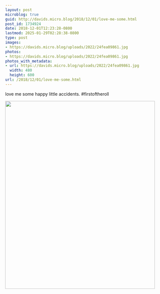 ```yaml
---
layout: post
microblog: true
guid: http://davids.micro.blog/2018/12/01/love-me-some.html
post_id: 1734924
date: 2018-12-01T12:23:28-0800
lastmod: 2025-01-29T02:28:38-0800
type: post
images:
- https://davids.micro.blog/uploads/2022/24fea09861.jpg
photos:
- https://davids.micro.blog/uploads/2022/24fea09861.jpg
photos_with_metadata:
- url: https://davids.micro.blog/uploads/2022/24fea09861.jpg
  width: 480
  height: 600
url: /2018/12/01/love-me-some.html
---
```

love me some happy little accidents. 
<span>#firstoftheroll</span>

<img src="/uploads/2022/24fea09861.jpg" width="480" height="600" alt="">
